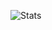 ![Stats](https://github-readme-stats.vercel.app/api?username=jorik-1099493&custom_title=Stats&count_private=true&show_icons=true&theme=github_dark)
